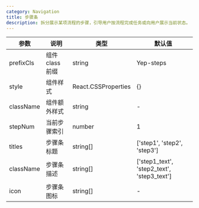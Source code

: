 ```yaml
---
category: Navigation
title: 步骤条
description: 拆分展示某项流程的步骤，引导用户按流程完成任务或向用户展示当前状态。
---
```


<DEMO>

| 参数      | 说明            | 类型                | 默认值                                     |
| --------- | --------------- | ------------------- | ------------------------------------------ |
| prefixCls | 组件 class 前缀 | string              | Yep-steps                                  |
| style     | 组件样式        | React.CSSProperties | {}                                         |
| className | 组件额外样式    | string              | -                                          |
| stepNum   | 当前步骤索引    | number              | 1                                          |
| titles    | 步骤条标题      | string[]            | ['step1', 'step2', 'step3']                |
| className | 步骤条描述      | string[]            | ['step1_text', 'step2_text', 'step3_text'] |
| icon      | 步骤条图标      | string[]            | -                                          |
